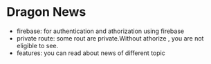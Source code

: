 # Dragon News
- firebase: for authentication and athorization using firebase
- private route: some rout are private.Without athorize , you are not eligible to see.
- features: you can read about news of different topic

